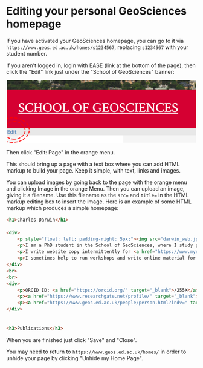 # Editing your personal GeoSciences homepage 

If you have activated your GeoSciences homepage, you can go to it via `https://www.geos.ed.ac.uk/homes/s1234567`, replacing `s1234567` with your student number.

If you aren't logged in, login with EASE (link at the bottom of the page), then click the "Edit" link just under the "School of GeoSciences" banner:

<center> <img src="../img/edit_button.png" style="width: 500px;"/> </center>

Then click "Edit: Page" in the orange menu.

This should bring up a page with a text box where you can add HTML markup to build your page. Keep it simple, with text, links and images. 

You can upload images by going back to the page with the orange menu and clicking Image in the orange Menu. Then you can upload an image, giving it a filename. Use this filename as the `src=` and `title=` in the HTML markup editing box to insert the image. Here is an example of some HTML markup which produces a simple homepage:

```html
<h1>Charles Darwin</h1>

<div>
    <p style="float: left; padding-right: 5px;"><img src="darwin_web.jpg" alt="" title="darwin_web.jpg" width = 100></p> 
    <p>I am a PhD student in the School of GeoSciences, where I study plant biodiversity.</p>
    <p>I write website copy intermittently for <a href="https://www.myed.ed.ac.uk" target="_blank">Agricology</a>.</p>
    <p>I sometimes help to run workshops and write online material for <a href="https://ourcodingclub.github.io/" target="_blank">Coding Club</a>.</p>
</div>
<br>
<br>
<div>
    <p>ORCID ID: <a href="https://orcid.org/" target="_blank">/255X</a> </p>
    <p><a href="https://www.researchgate.net/profile/" target="_blank">ResearchGate</a></p>
    <p><a href="https://www.geos.ed.ac.uk/people/person.html?indv=" target="_blank">Contact details</a></p>
</div>


<h3>Publications</h3>
```

When you are finished just click "Save" and "Close".

You may need to return to `https://www.geos.ed.ac.uk/homes/` in order to unhide your page by clicking "Unhide my Home Page".
